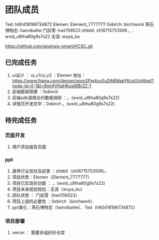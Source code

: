 # 团队成员
Ted: h60418196734872
Elemen: Element_7777777
0xbirch: birchwork
燕石博物志: hanniballei
门前雪: hwt708523
zhbbll: zh18715753506
。: wxid_u8tha80g9s7s22
无涯: wuya_ku

https://github.com/analysis-smart/HCSC.git

## 已完成任务
1. ui设计 ： ui_v1/ui_v2 ：Elemen
地址：https://www.figma.com/design/qoyo2Pw4ouSuDA8MapYKcd/Untitled?node-id=0-1&t=9mnfVHaHKugWBr2Z-1
2. 前端框架搭建 ：0xbirch
3. 前端sdk调用合约数据调研 ：。(wxid_u8tha80g9s7s22)
4. 详情页开发完毕：0xbirch 。(wxid_u8tha80g9s7s22)

## 待完成任务
### 页面开发
1. 用户添加报告页面
### ppt
1. 康养行业现状及前景 ：zhbbll（zh18715753506）、
2. 项目优势：Elemen（Element_7777777）
3. 项目已实现的功能 ： 。(wxid_u8tha80g9s7s22)
4. 项目未来规划规划：无涯（wuya_ku）
5. 团队优势 ： 门前雪（hwt708523）
6. 项目上链的必要性 ：0xbirch（birchwork）
7. ppt美化：燕石博物志（hanniballei）、Ted（h60418196734872）

### 项目部署
1. vercel ： 需要非组织形仓库

